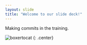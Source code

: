 ```yaml
---
layout: slide
title: "Welcome to our slide deck!"
---
```


Making commits in the training. 

![boxertocat](https://octodex.github.com/images/boxertocat_octodex.jpg)
{: .center}
